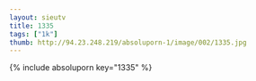 ```yaml
--- 
layout: sieutv
title: 1335
tags: ["1k"]
thumb: http://94.23.248.219/absoluporn-1/image/002/1335.jpg
---
```

{% include absoluporn key="1335" %} 
